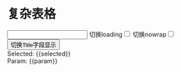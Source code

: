 # 复杂表格

<div id="ex-table-02">
  <div>
    <input ref="loading" v-model="loading_text" style="display:inline-block"></input>
    <label style="display:inline-block">切换loading<input v-model="show_loading" type="checkbox"></input></label>
    <label style="display:inline-block">切换nowrap<input v-model="show_nowrap" type="checkbox"></input></label>
    <button @click="handleTitleHide">切换Title字段显示</button>
  </div>
  <Grid ref='grid' :data="table" :value="value"
    @on-selected="handleSelected"
    @on-deselected="handleDeselected"
    @on-selected-all="handleSelectedAll"
    @on-deselected-all="handleDeselectedAll"
    @on-query-change="handleQueryChange">
    </Grid>
  <div>Selected: {{selected}}</div>
  <div>Param: {{param}}</div>
</div>
<script>
var ex_table_02 = new Vue({
  el: '#ex-table-02',
  data: function () {
    var self = this
    var order = 1
    var index = 1
    var value = []
    var table = {
      columns: [],
      multiSelect: true,
      resizable: true,
      pagination: true,
      pageSizeOpts: [10, 30, 50],
      total: 80,
      height: 300,
      draggable: true,
      checkCol: true,
      idField: 'id',
      orderField: 'order',
      checkColWidth: 120,
      checkColTitle: 'Check All',
      indexCol: true,
      // selectedRowClass: '',
      param: {
        str1: "Hello World!!!",
        tree: '1'
      },
      buttons: [
        [
          {label: '新增', type:'primary', onClick: function(target, data){
              self.$Message.info('Click 新增')
            }
          },
          {label: '编辑', disabled: true},
          {label: '删除', onClick: function(target, data){
              var selection = target.getSelection()
              if (selection.length === 0) {
                self.$Message.error('请先选择要删除的记录')
              } else {
                target.removeRow(selection)
              }
            }
          },
          {label: '设置机构查询值', onClick: function(target, data){
              self.$refs.grid.$refs.query.store.states.value.tree = '2'
              self.$refs.grid.$refs.query.store.states.fields[1].options.label = 'A机构'
            }
          }
        ],
        [
          {label: '置顶', type: 'primary', onClick: function (target, store) {
              var rows = store.getSelectedRows()
              if (rows.length === 0) {
                self.$Message.info('请先选择')
              } else {
                store.moveRow(rows[0], 'first') 
              }
            }
          },
          {label: '上移', type: 'primary', onClick: function (target, store) {
              var rows = store.getSelectedRows()
              if (rows.length === 0) {
                self.$Message.info('请先选择')
              } else {
                store.moveRow(rows[0], 'up')
              }
            }
          },
          {label: '下移', type: 'primary', onClick: function (target, store) {
              var rows = store.getSelectedRows()
              if (rows.length === 0) {
                self.$Message.info('请先选择')
              } else {
                store.moveRow(rows[0], 'down')
              }
            }
          },
          {label: '置底', type: 'primary', onClick: function (target, store) {
              var rows = store.getSelectedRows()
              if (rows.length === 0) {
                self.$Message.info('请先选择')
              } else {
                store.moveRow(rows[0], 'last')
              }
            }
          }
        ],
        [
          {label: '清除所有选中', type: 'primary', onClick: function (target, store){
            store.deselectAll()
          }}
        ]
      ],
      rightButtons: [
        [{label: '下载'}]
      ],
      bottomButtons: [
        [{'label': '导出'}]
      ],
      onLoadData: function (url, param, callback) {
        self.param = param
        var data = []
        for (var i = 0; i < param.pageSize; i++) {
          var row = {id: (param.page-1) * param.pageSize + i + 1, title: 'P' + param.page + '-Title-' + (i + 1), order: order++}
          for (var j = 1; j < 10; j++) {
            row['name' + j] = 'P' + param.page + '-Name-' + (i + 1) + '-' + j
          }
          data.push(row)
        }
        setTimeout( function () {
          callback(data, {total:1000000})
          }, 0)
      },
      onSelect: function (row) {
        var r = row.id !== 1
        if (!r) {
          self.$Message.info('本行不能选择')
        }
        return r
      },
      onCheckable: function (row) {
        var r = row.id !== 2 && row.id !==3
        return r
      },
      onMove: function(order, callback) {
        console.log('order', order)
        callback(true)
      }
    }
    table.columns.push({
      name: 'id',
      title: '合并/ID',
      width: 40,
      sortable: true,
      fixed: 'left'
    })
    table.columns.push({
      name: 'title',
      title: '合并/Very Long Title Test',
      sortable: true,
      fixed: 'left',
      showTitle: false,
      format: function(value, column, row) {
        return '<a href="#">' + value + '</a>'
      }
    })
    for (var j = 1; j < 10; j++) {
      table.columns.push({
        name: 'name' + j,
        title: 'Column' + j,
        width: 100,
        sortable: false,
        align: 'center'
      })
    }
    //隐藏字段
    table.columns.push({
      name: 'action',
      title: 'Action',
      sortable: false,
      fixed: 'right'
    })
    for (var i = 0; i < 10; i++) {
      var row = {id: i + 1, title: 'Title-' + (i + 1)}
      for (var j = 1; j < 10; j++) {
        row['name' + j] = 'Name-' + (i + 1) + '-' + j
      }
      value.push(row)
    }
    table.query = {
      fields: [
        {name: "str1", type: "string", label: "字符串1", placeholder: "请输入字符串1"},
        {name: "tree", type: "treeselect", label: "机构", options: {
          remote: true,
          'remote-load-data': function (item, callback) {
            if (!item) {
              callback([
                {
                  id: 'parent',
                  title: 'parent',
                  loading: false,
                  children: []
                }
              ])
            } else {
              callback([
                {
                    title: 'children1',
                    id: 'children1'
                },
                {
                    id: 'children2',
                    title: 'children2'
                }
              ])
            }
          }
        }
      }
      ],
      layout: [
        ['str1', 'tree']
      ],
      buttons: {
        align: "center",//按钮左中右 start center end 默认 end
        submit: {
          label: "点此查询",
        },
        clear: {
          label: "点此清除"
        }
      },
      choices: {}
    }
    return {
      table:table,
      selected:[],
      logs:[],
      loading_text:'loading',
      show_loading:false,
      show_nowrap: false,
      param:{},
      value: value
    }
  },
  watch: {
    show_loading: function() {
      this.$refs.grid.showLoading(this.show_loading, this.loading_text)
    },
    show_nowrap: function () {
      this.$refs.grid.$set(this.$refs.grid.store.states, 'nowrap', this.show_nowrap)
    }
  },
  mounted: function () {
    this.$refs.grid.store.setSelection([1, 2])
  },
  methods: {
    handleSelected: function(row) {
      this.selected = this.$refs.grid.getSelection()
      this.logs.push(['selected', row])
    },
    handleDeselected: function(row) {
      this.selected = this.$refs.grid.getSelection()
      this.logs.push(['deselected', row])
    },
    handleSelectedAll: function(row) {
      this.selected = this.$refs.grid.getSelection()
      this.logs.push(['selected-all', row])
    },
    handleDeselectedAll: function(row) {
      this.selected = this.$refs.grid.getSelection()
      this.logs.push(['deselected-all', row])
    },
    handleTitleHide: function() {
      var title_column = this.table.columns[1]
      this.$set(title_column, 'hidden', !title_column.hidden)
    },
    handleQueryChange: function (data) {
      console.log(data)
    }
  }
})
</script>
